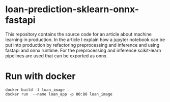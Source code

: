# loan-prediction-sklearn-onnx-fastapi
This repository contains the source code for an article about machine learning in production. In the article I explain how a jupyter notebook can be put into production by refactoring preprocessing and inference and using fastapi and onnx runtime. For the preprocessing and inference scikit-learn pipelines are used that can be exported as onnx.


# Run with docker
```
docker build -t loan_image .
docker run  --name loan_app -p 80:80 loan_image
```